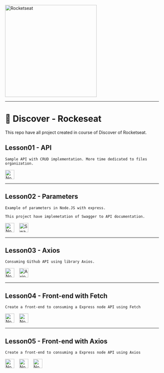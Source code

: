 <img 
    alt="Rocketseat" 
    src="https://i.imgur.com/sma71hT.png"
    style="width: 300px; margin-right: 40px;" 
/>

---

# 🚀 Discover - Rockeseat

This repo have all project created in course of Discover of Rocketseat.


## Lesson01 - API
```
Sample API with CRUD implementation. More time dedicated to files organization.
```
<img 
    alt="NodeJS" 
    src="https://i.imgur.com/4j0IIon.png" 
    style="height: 30px;"
/>

---

## Lesson02 - Parameters
```
Example of parameters in Node.JS with express.

This project have implemetation of Swagger to API documentation.
```
<img 
    alt="NodeJS" 
    src="https://i.imgur.com/4j0IIon.png" 
    style="height: 30px;"
/>&nbsp;&nbsp;&nbsp;
<img 
    alt="Swagger" 
    src="https://i.imgur.com/8IIfu6q.png" 
    style="height: 30px;"
/>

---

## Lesson03 - Axios
```
Consuming Github API using library Axios.
```
<img 
    alt="NodeJS" 
    placeholder="NodeJS"
    src="https://i.imgur.com/4j0IIon.png" 
    style="height: 30px;"
/>&nbsp;&nbsp;&nbsp;
<img
    alt="Axios"
    src="https://i.imgur.com/doNJBML.png"
    style="height: 30px;"
/>

---

## Lesson04 - Front-end with Fetch
```
Create a front-end to consuming a Express node API using Fetch
```
<img 
    alt="Node.JS Logo" 
    src="https://i.imgur.com/4j0IIon.png" 
    style="height: 30px;"
/>&nbsp;&nbsp;&nbsp;
<img 
    alt="Node.JS Logo" 
    src="https://i.imgur.com/bWRuTLP.png" 
    style="height: 30px;"
/>

---

## Lesson05 - Front-end with Axios
```
Create a front-end to consuming a Express node API using Axios
```
<img 
    alt="Node.JS Logo" 
    src="https://i.imgur.com/4j0IIon.png" 
    style="height: 30px;"
/>&nbsp;&nbsp;&nbsp;
<img 
    alt="Node.JS Logo" 
    src="https://i.imgur.com/bWRuTLP.png" 
    style="height: 30px;"
/>&nbsp;&nbsp;&nbsp;
<img 
    alt="Node.JS Logo" 
    src="https://i.imgur.com/doNJBML.png" 
    style="height: 30px;"
/>&nbsp;&nbsp;&nbsp;